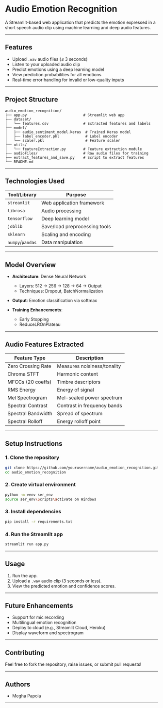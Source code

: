 #  Audio Emotion Recognition

A Streamlit-based web application that predicts the emotion expressed in a short speech audio clip using machine learning and deep audio features.

---

##  Features

*  Upload `.wav` audio files (≤ 3 seconds)
*  Listen to your uploaded audio clip
*  Predict emotions using a deep learning model
*  View prediction probabilities for all emotions
*  Real-time error handling for invalid or low-quality inputs

---

##  Project Structure

```
audio_emotion_recognition/
├── app.py                          # Streamlit web app
├── dataset/
│   └── features.csv                # Extracted features and labels
├── model/
│   ├── audio_sentiment_model.keras  # Trained Keras model
│   ├── label_encoder.pkl            # Label encoder
│   └── scaler.pkl                   # Feature scaler
├── utils/
│   └── featureExtraction.py        # Feature extraction module
├── audioFiles/                     # Raw audio files for training
├── extract_features_and_save.py    # Script to extract features
└── README.md
```

---

##  Technologies Used

| Tool/Library     | Purpose                       |
| ---------------- | ----------------------------- |
| `streamlit`      | Web application framework     |
| `librosa`        | Audio processing              |
| `tensorflow`     | Deep learning model           |
| `joblib`         | Save/load preprocessing tools |
| `sklearn`        | Scaling and encoding          |
| `numpy`/`pandas` | Data manipulation             |

---

##  Model Overview

* **Architecture**: Dense Neural Network

  * Layers: 512 -> 256 -> 128 -> 64 -> Output
  * Techniques: Dropout, BatchNormalization
* **Output**: Emotion classification via softmax
* **Training Enhancements**:

  * Early Stopping
  * ReduceLROnPlateau

---

##  Audio Features Extracted

| Feature Type       | Description                 |
| ------------------ | --------------------------- |
| Zero Crossing Rate | Measures noisiness/tonality |
| Chroma STFT        | Harmonic content            |
| MFCCs (20 coeffs)  | Timbre descriptors          |
| RMS Energy         | Energy of signal            |
| Mel Spectrogram    | Mel-scaled power spectrum   |
| Spectral Contrast  | Contrast in frequency bands |
| Spectral Bandwidth | Spread of spectrum          |
| Spectral Rolloff   | Energy rolloff point        |

---

##  Setup Instructions

### 1. Clone the repository

```bash
git clone https://github.com/yourusername/audio_emotion_recognition.git
cd audio_emotion_recognition
```

### 2. Create virtual environment

```bash
python -m venv ser_env
source ser_env\Scripts\activate on Windows  
```

### 3. Install dependencies

```bash
pip install -r requirements.txt
```

### 4. Run the Streamlit app

```bash
streamlit run app.py
```

---

##  Usage

1. Run the app.
2. Upload a `.wav` audio clip (3 seconds or less).
3. View the predicted emotion and confidence scores.

---

##  Future Enhancements

*  Support for mic recording
*  Multilingual emotion recognition
*  Deploy to cloud (e.g., Streamlit Cloud, Heroku)
*  Display waveform and spectrogram

---

##  Contributing

Feel free to fork the repository, raise issues, or submit pull requests!

---

##  Authors

* Megha Papola

---

